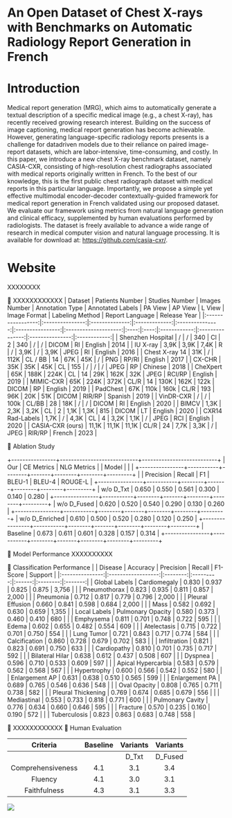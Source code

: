 # An Open Dataset of Chest X-rays with Benchmarks on Automatic Radiology Report Generation in French

# Introduction
Medical report generation (MRG), which aims to automatically generate a textual description of a specific medical image (e.g., a chest X-ray), has recently received growing research interest. Building on the success of image captioning, medical report generation has become achievable. However, generating language-specific radiology reports presents is a challenge for datadriven models due to their reliance on paired image-report datasets, which are labor-intensive, time-consuming, and costly. In this paper, we introduce a new chest X-ray benchmark dataset, namely CASIA-CXR, consisting of high-resolution chest radiographs associated with medical reports originally written in French. To the best of our knowledge, this is the first public chest radiograph dataset with medical reports in this particular language. Importantly, we propose a simple yet effective multimodal encoder-decoder contextually-guided framework for medical report generation in French validated using our proposed dataset. We evaluate our framework using metrics from natural language generation and clinical efficacy, supplemented by human evaluations performed by radiologists. The dataset is freely available to advance a wide range of research in medical computer vision and natural language processing. It is available for download at: https://github.com/casia-cxr/.

# Website
XXXXXXXX

📄 XXXXXXXXXXXX
|      Dataset      | Patients Number | Studies Number | Images Number | Annotation Type | Annotated Labels | PA View | AP View  | L View    | Image Format | Labeling Method | Report Language | Release Year |
|:-----------------:|:---------------:|:--------------:|:-------------:|:---------------:|:----------------:|:--------------------:|:----:|:----:|:------------:|:---------------:|:---------------:|:------------:|
| Shenzhen Hospital |        /        |        /       |      340      |        Cl       |         2        |          340         |   /  |   /  |     DICOM    |        RI       |     English     |     2014     |
|      IU X-ray     |       3,9K      |      3,9K      |      7,4K     |        R        |         /        |         3,9K         |   /  | 3,9K |     JPEG     |        RI       |     English     |     2016     |
|   Chest X-ray 14  |       31K       |        /       |      112K     |     CL / BB     |        14        |          67K         |  45K |   /  |      PNG     |      RP/RI      |     English     |     2017     |
|       CX-CHR      |       35K       |       35K      |      45K      |        CL       |        155       |           /          |   /  |   /  |     JPEG     |        RP       |     Chinese     |     2018     |
|      CheXpert     |       65K       |      188K      |      224K     |        CL       |        14        |          29K         | 162K |  32K |     JPEG     |      RCI/RP     |     English     |     2019     |
|     MIMIC-CXR     |       65K       |      224K      |      372K     |       CL/R      |        14        |         130K         | 162K | 122k |     DICOM    |        RP       |     English     |     2019     |
|      PadChest     |       67K       |      110k      |      160k     |       CL/R      |        193       |          96K         |  20K |  51K |     DICOM    |      RIR/RP     |     Spanish     |     2019     |
|     VinDR-CXR     |        /        |        /       |      100k     |      CL/BB      |        28        |          18K         |   /  |   /  |     DICOM    |        RI       |     English     |     2020     |
|       BIMCV       |       1,3K      |      2,3K      |      3,2K     |        CL       |         2        |         1,1K         | 1,3K |  815 |     DICOM    |        LT       |     English     |     2020     |
|  CXR14 Rad-Labels |       1,7K      |        /       |      4,3K     |        CL       |         4        |         3,2K         | 1,1K |   /  |     JPEG     |       RCI       |     English     |     2020     |
|  CASIA-CXR (ours) |       11,1K      |    11,1K      |      11,1K    |    CL/R         |        24        |         7,7K         | 3,3K |   /  |     JPEG     |      RIR/RP     |      French     |     2023     |


📄 Ablation Study

+----------------+----------------------------+---------------------------+
|      Our       |         CE Metrics         |        NLG Metrics        |
|      Model     |                            |                           |
+----------------+-----------+--------+-------+--------+--------+---------+
|                | Precision | Recall |   F1  | BLEU-1 | BLEU-4 | ROUGE-L |
+----------------+-----------+--------+-------+--------+--------+---------+
|    w/o D_Txt   |   0.650   |  0.550 | 0.561 |  0.300 |  0.140 |  0.280  |
+----------------+-----------+--------+-------+--------+--------+---------+
|   w/o D_Fused  |   0.620   |  0.520 | 0.540 |  0.290 |  0.130 |  0.260  |
+----------------+-----------+--------+-------+--------+--------+---------+
| w/o D_Enriched |   0.610   |  0.500 | 0.520 |  0.280 |  0.120 |  0.250  |
+----------------+-----------+--------+-------+--------+--------+---------+
|    Baseline    |   0.673   |  0.611 | 0.601 |  0.328 |  0.157 |  0.314  |
+----------------+-----------+--------+-------+--------+--------+---------+

📄 Model Performance
XXXXXXXXXX

📄 Classification Performance
|                 |       Disease      | Accuracy | Precision | Recall | F1-Score | Support |
|:---------------:|:------------------:|:--------:|:---------:|:------:|:--------:|:-------:|
| Global   Labels |    Cardiomegaly    |   0.830  |   0.937   |  0.825 |   0.875  |  3,756  |
|                 |    Pneumothorax    |   0.823  |   0.935   |  0.811 |   0.857  |  2,000  |
|                 |      Pneumonia     |   0.712  |   0.817   |  0.779 |   0.796  |  2,000  |
|                 |  Pleural Effusion  |   0.660  |   0.841   |  0.598 |   0.684  |  2,000  |
|                 |        Mass        |   0.582  |   0.692   |  0.630 |   0.659  |  1,355  |
|  Local   Labels |  Pulmonary Opacity |   0.580  |   0.373   |  0.460 |   0.410  |   680   |
|                 |      Emphysema     |   0.811  |   0.701   |  0.748 |   0.722  |   595   |
|                 |        Edema       |   0.602  |   0.655   |  0.482 |   0.554  |   609   |
|                 |     Atelectasis    |   0.715  |   0.722   |  0.701 |   0.750  |   554   |
|                 |     Lung Tumor     |   0.721  |   0.843   |  0.717 |   0.774  |   584   |
|                 |    Calcification   |   0.860  |   0.728   |  0.679 |   0.702  |   583   |
|                 |    Infiltration    |   0.821  |   0.823   |  0.691 |   0.750  |   633   |
|                 |     Cardiopathy    |   0.810  |   0.701   |  0.735 |   0.717  |   592   |
|                 |   Bilateral Hilar  |   0.638  |   0.612   |  0.437 |   0.508  |   607   |
|                 |       Dyspnea      |   0.596  |   0.710   |  0.533 |   0.609  |   597   |
|                 | Apical Hypercarbia |   0.583  |   0.579   |  0.562 |   0.568  |   567   |
|                 |     Hypertrophy    |   0.600  |   0.566   |  0.542 |   0.552  |   580   |
|                 |   Enlargement AP   |   0.631  |   0.638   |  0.510 |   0.565  |   599   |
|                 |   Enlargement PA   |   0.689  |   0.765   |  0.546 |   0.636  |   548   |
|                 |    Oval Opacity    |   0.808  |   0.765   |  0.711 |   0.738  |   582   |
|                 | Pleural Thickening |   0.769  |   0.674   |  0.685 |   0.679  |   556   |
|                 |     Mediastinal    |   0.553  |   0.733   |  0.818 |   0.771  |   600   |
|                 |  Pulmonary Cavity  |   0.776  |   0.634   |  0.660 |   0.646  |   595   |
|                 |      Fracture      |   0.570  |   0.235   |  0.160 |   0.190  |   572   |
|                 |    Tuberculosis    |   0.823  |   0.863   |  0.683 |   0.748  |   558   |

📄 XXXXXXXXXXXX
📄 Human Evaluation

|      Criteria     | Baseline | Variants | Variants |
|:-----------------:|:--------:|:--------:|:--------:|
|                   |          |   D_Txt  |  D_Fused |
| Comprehensiveness |    4.1   |    3.1   |    3.4   |
|      Fluency      |    4.1   |    3.0   |    3.1   |
|    Faithfulness   |    4.3   |    3.1   |    3.3   |
![](XXXXXXXXX)


